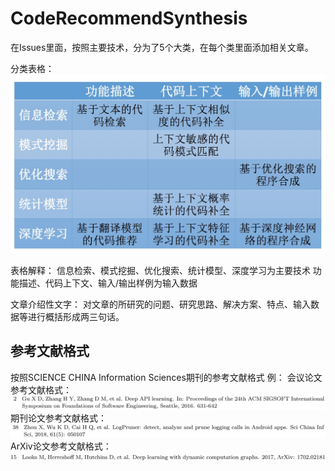 # CodeRecommendSynthesis
在Issues里面，按照主要技术，分为了5个大类，在每个类里面添加相关文章。

分类表格：
![image](https://github.com/coderZMR/CodeRecommendSynthesis/blob/master/%E5%88%86%E7%B1%BB%E5%9B%BE%E7%89%87.jpg)

表格解释：
信息检索、模式挖掘、优化搜索、统计模型、深度学习为主要技术
功能描述、代码上下文、输入/输出样例为输入数据

文章介绍性文字：
对文章的所研究的问题、研究思路、解决方案、特点、输入数据等进行概括形成两三句话。
## 参考文献格式
按照SCIENCE CHINA Information Sciences期刊的参考文献格式
例：
会议论文参考文献格式：
![image](https://github.com/coderZMR/CodeRecommendSynthesis/blob/master/%E4%BC%9A%E8%AE%AE%E8%AE%BA%E6%96%87%E5%8F%82%E8%80%83%E6%96%87%E7%8C%AE%E6%A0%BC%E5%BC%8F.JPG)
期刊论文参考文献格式：
![image](https://github.com/coderZMR/CodeRecommendSynthesis/blob/master/%E6%9C%9F%E5%88%8A%E8%AE%BA%E6%96%87%E5%8F%82%E8%80%83%E6%96%87%E7%8C%AE%E6%A0%BC%E5%BC%8F.JPG)
ArXiv论文参考文献格式：
![image](https://github.com/coderZMR/CodeRecommendSynthesis/blob/master/ArXiv%E8%AE%BA%E6%96%87%E5%8F%82%E8%80%83%E6%96%87%E7%8C%AE%E6%A0%BC%E5%BC%8F.JPG)
